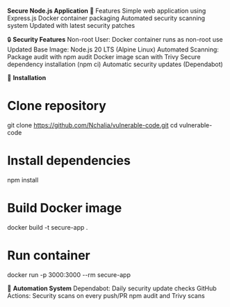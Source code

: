 **Secure Node.js Application**
🌟 Features
Simple web application using Express.js
Docker container packaging
Automated security scanning system
Updated with latest security patches

🔒 **Security Features**
Non-root User: Docker container runs as non-root use
Updated Base Image: Node.js 20 LTS (Alpine Linux)
Automated Scanning:
Package audit with npm audit
Docker image scan with Trivy
Secure dependency installation (npm ci)
Automatic security updates (Dependabot)

🚀 **Installation**
# Clone repository
git clone https://github.com/Nchalia/vulnerable-code.git
cd vulnerable-code
# Install dependencies
npm install

# Build Docker image
docker build -t secure-app .

# Run container
docker run -p 3000:3000 --rm secure-app

🤖 **Automation System**
Dependabot: Daily security update checks
GitHub Actions:
Security scans on every push/PR
npm audit and Trivy scans


